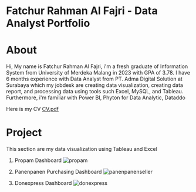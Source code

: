 # Fatchur Rahman Al Fajri - Data Analyst Portfolio

# About
Hi, My name is Fatchur Rahman Al Fajri, i'm a fresh graduate of Information System from University of Merdeka Malang in 2023 with GPA of 3.78. I have 6 months experience with Data Analyst from PT. Adma Digital Solution at Surabaya which my jobdesk are creating data visualization, creating data report, and processing data using tools such Excel, MySQL, and Tableau. Furthermore, i'm familiar with Power BI, Phyton for Data Analytic, Dataddo

Here is my CV [CV.pdf](https://github.com/ndokbonor11/fatchur-data-analyst-portfolio/files/13172783/CV.1.pdf)

# Project
This section are my data visualization using Tableau and Excel
1. Propam Dashboard
   ![propam](https://github.com/ndokbonor11/fatchur-data-analyst-portfolio/assets/42308336/2cef6109-39f7-4d95-b952-c965672bb5d2)
   
2. Panenpanen Purchasing Dashboard
  ![panenpanenseller](https://github.com/ndokbonor11/fatchur-data-analyst-portfolio/assets/42308336/f5d9107d-29d1-48cc-aab9-b9baadd8e40e)

3. Donexpress Dashboard
    ![donexpress](https://github.com/ndokbonor11/fatchur-data-analyst-portfolio/assets/42308336/026992cc-95c3-40ec-a58f-f086f267a54d)

